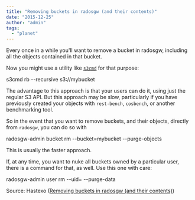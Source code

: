 ```yaml
---
title: "Removing buckets in radosgw (and their contents)"
date: "2015-12-25"
author: "admin"
tags: 
  - "planet"
---
```


Every once in a while you'll want to remove a bucket in radosgw, including all the objects contained in that bucket.

Now you might use a utility like [`s3cmd`](http://s3tools.org/s3cmd) for that purpose:

s3cmd rb --recursive s3://mybucket

The advantage to this approach is that your users can do it, using just the regular S3 API. But this approach may be slow, particularly if you have previously created your objects with `rest-bench`, `cosbench`, or another benchmarking tool.

So in the event that you want to remove buckets, and their objects, directly from `radosgw`, you can do so with

radosgw-admin bucket rm --bucket=mybucket --purge-objects

This is usually the faster approach.

If, at any time, you want to nuke all buckets owned by a particular user, there is a command for that, as well. Use this one with care:

radosgw-admin user rm --uid=<username> --purge-data

Source: Hastexo ([Removing buckets in radosgw (and their contents)](https://www.hastexo.com/resources/hints-and-kinks/removing-buckets-in-radosgw-and-their-contents/))
